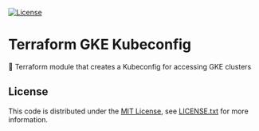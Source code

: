 [![License][license-badge]][license-link]

# Terraform GKE Kubeconfig

📝 Terraform module that creates a Kubeconfig for accessing GKE clusters

## License

This code is distributed under the [MIT License][license-link], see [LICENSE.txt][license-file] for more information.

[license-badge]: https://img.shields.io/badge/license-MIT-green.svg
[license-file]:  https://github.com/joshdk/terraform-gke-kubeconfig/blob/master/LICENSE.txt
[license-link]:  https://opensource.org/licenses/MIT
